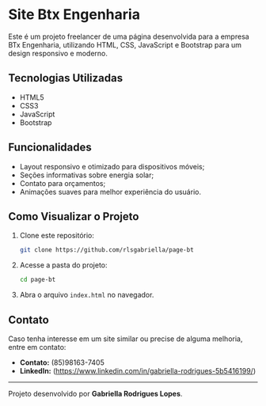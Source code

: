 # Site Btx Engenharia

Este é um projeto freelancer de uma página desenvolvida para a empresa BTx Engenharia, utilizando HTML, CSS, JavaScript e Bootstrap para um design responsivo e moderno.

## Tecnologias Utilizadas

- HTML5
- CSS3
- JavaScript
- Bootstrap

## Funcionalidades

- Layout responsivo e otimizado para dispositivos móveis;
- Seções informativas sobre energia solar;
- Contato para orçamentos;
- Animações suaves para melhor experiência do usuário.

## Como Visualizar o Projeto

1. Clone este repositório:
   ```bash
   git clone https://github.com/rlsgabriella/page-bt
   ```
2. Acesse a pasta do projeto:
   ```bash
   cd page-bt
   ```
3. Abra o arquivo `index.html` no navegador.

## Contato

Caso tenha interesse em um site similar ou precise de alguma melhoria, entre em contato:

- **Contato:** (85)98163-7405
- **LinkedIn:** (https://www.linkedin.com/in/gabriella-rodrigues-5b5416199/)

---

Projeto desenvolvido por **Gabriella Rodrigues Lopes**.
